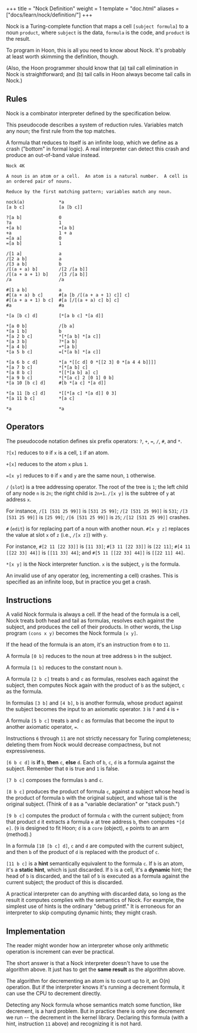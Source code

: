 +++
title = "Nock Definition"
weight = 1
template = "doc.html"
aliases = ["docs/learn/nock/definition/"]
+++

Nock is a Turing-complete function that maps a cell
`[subject formula]` to a noun `product`, where `subject` is the
data, `formula` is the code, and `product` is the result.

To program in Hoon, this is all you need to know about Nock.
It's probably at least worth skimming the definition, though.

(Also, the Hoon programmer should know that (a) tail call
elimination in Nock is straightforward; and (b) tail calls in
Hoon always become tail calls in Nock.)

## Rules

Nock is a combinator interpreter defined by the specification below.

This pseudocode describes a system of reduction rules.  Variables
match any noun; the first rule from the top matches.

A formula that reduces to itself is an infinite loop, which we define as a
crash ("bottom" in formal logic).  A real interpreter
can detect this crash and produce an out-of-band value instead.

```
Nock 4K

A noun is an atom or a cell.  An atom is a natural number.  A cell is an ordered pair of nouns.

Reduce by the first matching pattern; variables match any noun.

nock(a)             *a
[a b c]             [a [b c]]

?[a b]              0
?a                  1
+[a b]              +[a b]
+a                  1 + a
=[a a]              0
=[a b]              1

/[1 a]              a
/[2 a b]            a
/[3 a b]            b
/[(a + a) b]        /[2 /[a b]]
/[(a + a + 1) b]    /[3 /[a b]]
/a                  /a

#[1 a b]            a
#[(a + a) b c]      #[a [b /[(a + a + 1) c]] c]
#[(a + a + 1) b c]  #[a [/[(a + a) c] b] c]
#a                  #a

*[a [b c] d]        [*[a b c] *[a d]]

*[a 0 b]            /[b a]
*[a 1 b]            b
*[a 2 b c]          *[*[a b] *[a c]]
*[a 3 b]            ?*[a b]
*[a 4 b]            +*[a b]
*[a 5 b c]          =[*[a b] *[a c]]

*[a 6 b c d]        *[a *[[c d] 0 *[[2 3] 0 *[a 4 4 b]]]]
*[a 7 b c]          *[*[a b] c]
*[a 8 b c]          *[[*[a b] a] c]
*[a 9 b c]          *[*[a c] 2 [0 1] 0 b]
*[a 10 [b c] d]     #[b *[a c] *[a d]]

*[a 11 [b c] d]     *[[*[a c] *[a d]] 0 3]
*[a 11 b c]         *[a c]

*a                  *a
```

## Operators

The pseudocode notation defines six prefix operators: `?`, `+`,
`=`, `/`, `#`, and `*`.

`?[x]` reduces to `0` if `x` is a cell, `1` if an atom.

`+[x]` reduces to the atom `x` plus `1`.

`=[x y]` reduces to `0` if `x` and `y` are the same noun, `1`
otherwise.

`/` (`slot`) is a tree addressing operator.  The root of the tree
is `1`; the left child of any node `n` is `2n`; the right child
is `2n+1`.  `/[x y]` is the subtree of `y` at address `x`.

For instance, `/[1 [531 25 99]]` is `[531 25 99]`; `/[2 [531 25
99]]` is `531`; `/[3 [531 25 99]]` is `[25 99]`; `/[6 [531 25
99]]` is `25`; `/[12 [531 25 99]]` crashes.

`#` (`edit`) is for replacing part of a noun with another noun. `#[x y z]` replaces the value at slot `x` of `z` (i.e., `/[x z]`) with `y`.

For instance, `#[2 11 [22 33]]` is `[11 33]`; `#[3 11 [22 33]]` is `[22 11]`; `#[4 11 [[22 33] 44]]` is `[[11 33] 44]`; and `#[5 11 [[22 33] 44]]` is `[[22 11] 44]`.

`*[x y]` is the Nock interpreter function.  `x` is the subject,
`y` is the formula.

An invalid use of any operator (eg, incrementing a cell) crashes.
This is specified as an infinite loop, but in practice you get a crash.

## Instructions

A valid Nock formula is always a cell. If the head of the formula is a
cell, Nock treats both head and tail as formulas, resolves each
against the subject, and produces the cell of their products.  In
other words, the Lisp program `(cons x y)` becomes the Nock
formula `[x y]`.

If the head of the formula is an atom, it's an instruction from
`0` to `11`.

A formula `[0 b]` reduces to the noun at tree address `b`
in the subject.

A formula `[1 b]` reduces to the constant noun `b`.

A formula `[2 b c]` treats `b` and `c` as formulas, resolves each
against the subject, then computes Nock again with the product of
`b` as the subject, `c` as the formula.

In formulas `[3 b]` and `[4 b]`, `b` is another
formula, whose product against the subject becomes the input to
an axiomatic operator. `3` is `?` and `4` is `+`

A formula `[5 b c]` treats `b` and `c` as formulas that become the input to another axiomatic operator, `=`.

Instructions `6` through `11` are not strictly necessary for Turing completeness; deleting them
from Nock would decrease compactness, but not expressiveness.

`[6 b c d]` is **if** `b`, **then** `c`, **else** `d`.  Each of `b`,
`c`, `d` is a formula against the subject.  Remember that `0` is
true and `1` is false.

`[7 b c]` composes the formulas `b` and `c`.

`[8 b c]` produces the product of formula `c`, against
a subject whose head is the product of formula `b` with the
original subject, and whose tail is the original subject.  (Think
of `8` as a "variable declaration" or "stack push.")

`[9 b c]` computes the product of formula `c` with the current
subject; from that product `d` it extracts a formula `e` at tree
address `b`, then computes `*[d e]`.  (`9` is designed to fit
Hoon; `d` is a `core` (object), `e` points to an arm (method).)

In a formula `[10 [b c] d]`, `c` and `d` are computed with the current subject, and then `b` of the product of `d` is replaced with the product of `c`.

`[11 b c]` is a **hint** semantically equivalent to the formula
`c`.  If `b` is an atom, it's a **static hint**, which is just
discarded.  If `b` is a cell, it's a **dynamic** hint; the head of
`b` is discarded, and the tail of `b` is executed as a formula
against the current subject; the product of this is discarded.

A practical interpreter can do anything with discarded data, so
long as the result it computes complies with the semantics of
Nock.  For example, the simplest use of hints is the ordinary
"debug printf."  It is erroneous for an interpreter to skip
computing dynamic hints; they might crash.

## Implementation

The reader might wonder how an interpreter whose only arithmetic
operation is increment can ever be practical.

The short answer is that a Nock interpreter doesn't have to use
the algorithm above.  It just has to get the **same result** as the
algorithm above.

The algorithm for decrementing an atom is to count up to it, an
O(n) operation.  But if the interpreter knows it's running a
decrement formula, it can use the CPU to decrement directly.

Detecting any Nock formula whose semantics match some function,
like decrement, is a hard problem.  But in practice there is only
one decrement we run -- the decrement in the kernel library.
Declaring this formula (with a hint, instruction `11` above)
and recognizing it is not hard.
